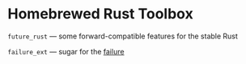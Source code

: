 # Homebrewed Rust Toolbox

`future_rust` — some forward-compatible features for the stable Rust

`failure_ext` — sugar for the [failure](http://crates.io/crates/failure)
